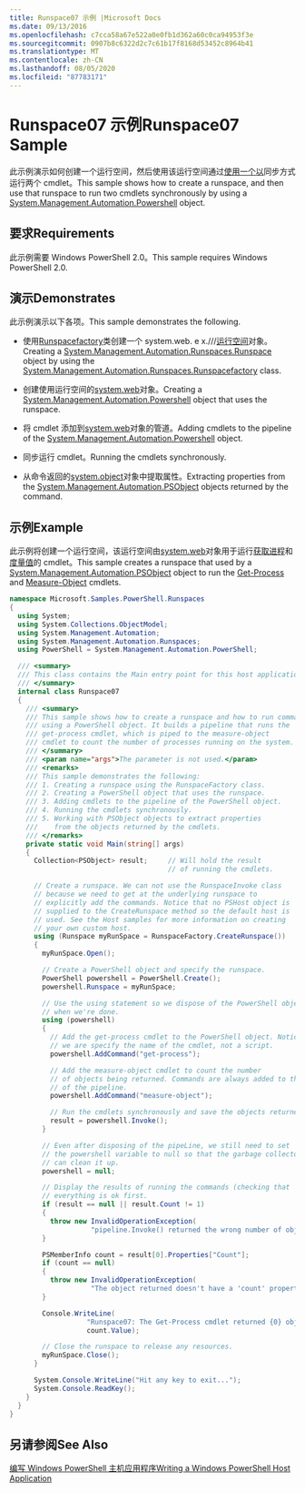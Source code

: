 ```yaml
---
title: Runspace07 示例 |Microsoft Docs
ms.date: 09/13/2016
ms.openlocfilehash: c7cca58a67e522a0e0fb1d362a60c0ca94953f3e
ms.sourcegitcommit: 0907b8c6322d2c7c61b17f8168d53452c8964b41
ms.translationtype: MT
ms.contentlocale: zh-CN
ms.lasthandoff: 08/05/2020
ms.locfileid: "87783171"
---
```

# <a name="runspace07-sample"></a><span data-ttu-id="14b78-102">Runspace07 示例</span><span class="sxs-lookup"><span data-stu-id="14b78-102">Runspace07 Sample</span></span>

<span data-ttu-id="14b78-103">此示例演示如何创建一个运行空间，然后使用该运行空间通过[使用一个以](/dotnet/api/system.management.automation.powershell)同步方式运行两个 cmdlet。</span><span class="sxs-lookup"><span data-stu-id="14b78-103">This sample shows how to create a runspace, and then use that runspace to run two cmdlets synchronously by using a [System.Management.Automation.Powershell](/dotnet/api/system.management.automation.powershell) object.</span></span>

## <a name="requirements"></a><span data-ttu-id="14b78-104">要求</span><span class="sxs-lookup"><span data-stu-id="14b78-104">Requirements</span></span>

<span data-ttu-id="14b78-105">此示例需要 Windows PowerShell 2.0。</span><span class="sxs-lookup"><span data-stu-id="14b78-105">This sample requires Windows PowerShell 2.0.</span></span>

## <a name="demonstrates"></a><span data-ttu-id="14b78-106">演示</span><span class="sxs-lookup"><span data-stu-id="14b78-106">Demonstrates</span></span>

<span data-ttu-id="14b78-107">此示例演示以下各项。</span><span class="sxs-lookup"><span data-stu-id="14b78-107">This sample demonstrates the following.</span></span>

- <span data-ttu-id="14b78-108">使用[Runspacefactory](/dotnet/api/System.Management.Automation.Runspaces.RunspaceFactory)类创建一个 system.web. e x.///[运行空间](/dotnet/api/System.Management.Automation.Runspaces.Runspace)对象。</span><span class="sxs-lookup"><span data-stu-id="14b78-108">Creating a [System.Management.Automation.Runspaces.Runspace](/dotnet/api/System.Management.Automation.Runspaces.Runspace) object by using the [System.Management.Automation.Runspaces.Runspacefactory](/dotnet/api/System.Management.Automation.Runspaces.RunspaceFactory) class.</span></span>

- <span data-ttu-id="14b78-109">创建使用运行空间的[system.web](/dotnet/api/system.management.automation.powershell)对象。</span><span class="sxs-lookup"><span data-stu-id="14b78-109">Creating a [System.Management.Automation.Powershell](/dotnet/api/system.management.automation.powershell) object that uses the runspace.</span></span>

- <span data-ttu-id="14b78-110">将 cmdlet 添加到[system.web](/dotnet/api/system.management.automation.powershell)对象的管道。</span><span class="sxs-lookup"><span data-stu-id="14b78-110">Adding cmdlets to the pipeline of the [System.Management.Automation.Powershell](/dotnet/api/system.management.automation.powershell) object.</span></span>

- <span data-ttu-id="14b78-111">同步运行 cmdlet。</span><span class="sxs-lookup"><span data-stu-id="14b78-111">Running the cmdlets synchronously.</span></span>

- <span data-ttu-id="14b78-112">从命令返回的[system.object](/dotnet/api/System.Management.Automation.PSObject)对象中提取属性。</span><span class="sxs-lookup"><span data-stu-id="14b78-112">Extracting properties from the [System.Management.Automation.PSObject](/dotnet/api/System.Management.Automation.PSObject) objects returned by the command.</span></span>

## <a name="example"></a><span data-ttu-id="14b78-113">示例</span><span class="sxs-lookup"><span data-stu-id="14b78-113">Example</span></span>

<span data-ttu-id="14b78-114">此示例将创建一个运行空间，该运行空间由[system.web](/dotnet/api/System.Management.Automation.PSObject)对象用于运行[获取进程](/powershell/module/Microsoft.PowerShell.Management/Get-Process)和[度量值](/powershell/module/microsoft.powershell.utility/measure-object)的 cmdlet。</span><span class="sxs-lookup"><span data-stu-id="14b78-114">This sample creates a runspace that used by a [System.Management.Automation.PSObject](/dotnet/api/System.Management.Automation.PSObject) object to run the [Get-Process](/powershell/module/Microsoft.PowerShell.Management/Get-Process) and [Measure-Object](/powershell/module/microsoft.powershell.utility/measure-object) cmdlets.</span></span>

```csharp
namespace Microsoft.Samples.PowerShell.Runspaces
{
  using System;
  using System.Collections.ObjectModel;
  using System.Management.Automation;
  using System.Management.Automation.Runspaces;
  using PowerShell = System.Management.Automation.PowerShell;

  /// <summary>
  /// This class contains the Main entry point for this host application.
  /// </summary>
  internal class Runspace07
  {
    /// <summary>
    /// This sample shows how to create a runspace and how to run commands
    /// using a PowerShell object. It builds a pipeline that runs the
    /// get-process cmdlet, which is piped to the measure-object
    /// cmdlet to count the number of processes running on the system.
    /// </summary>
    /// <param name="args">The parameter is not used.</param>
    /// <remarks>
    /// This sample demonstrates the following:
    /// 1. Creating a runspace using the RunspaceFactory class.
    /// 2. Creating a PowerShell object that uses the runspace.
    /// 3. Adding cmdlets to the pipeline of the PowerShell object.
    /// 4. Running the cmdlets synchronously.
    /// 5. Working with PSObject objects to extract properties
    ///    from the objects returned by the cmdlets.
    /// </remarks>
    private static void Main(string[] args)
    {
      Collection<PSObject> result;     // Will hold the result
                                       // of running the cmdlets.

      // Create a runspace. We can not use the RunspaceInvoke class
      // because we need to get at the underlying runspace to
      // explicitly add the commands. Notice that no PSHost object is
      // supplied to the CreateRunspace method so the default host is
      // used. See the Host samples for more information on creating
      // your own custom host.
      using (Runspace myRunSpace = RunspaceFactory.CreateRunspace())
      {
        myRunSpace.Open();

        // Create a PowerShell object and specify the runspace.
        PowerShell powershell = PowerShell.Create();
        powershell.Runspace = myRunSpace;

        // Use the using statement so we dispose of the PowerShell object
        // when we're done.
        using (powershell)
        {
          // Add the get-process cmdlet to the PowerShell object. Notice
          // we are specify the name of the cmdlet, not a script.
          powershell.AddCommand("get-process");

          // Add the measure-object cmdlet to count the number
          // of objects being returned. Commands are always added to the end
          // of the pipeline.
          powershell.AddCommand("measure-object");

          // Run the cmdlets synchronously and save the objects returned.
          result = powershell.Invoke();
        }

        // Even after disposing of the pipeLine, we still need to set
        // the powershell variable to null so that the garbage collector
        // can clean it up.
        powershell = null;

        // Display the results of running the commands (checking that
        // everything is ok first.
        if (result == null || result.Count != 1)
        {
          throw new InvalidOperationException(
                    "pipeline.Invoke() returned the wrong number of objects");
        }

        PSMemberInfo count = result[0].Properties["Count"];
        if (count == null)
        {
          throw new InvalidOperationException(
                    "The object returned doesn't have a 'count' property");
        }

        Console.WriteLine(
                   "Runspace07: The Get-Process cmdlet returned {0} objects",
                   count.Value);

        // Close the runspace to release any resources.
        myRunSpace.Close();
      }

      System.Console.WriteLine("Hit any key to exit...");
      System.Console.ReadKey();
    }
  }
}
```

## <a name="see-also"></a><span data-ttu-id="14b78-115">另请参阅</span><span class="sxs-lookup"><span data-stu-id="14b78-115">See Also</span></span>

[<span data-ttu-id="14b78-116">编写 Windows PowerShell 主机应用程序</span><span class="sxs-lookup"><span data-stu-id="14b78-116">Writing a Windows PowerShell Host Application</span></span>](./writing-a-windows-powershell-host-application.md)
